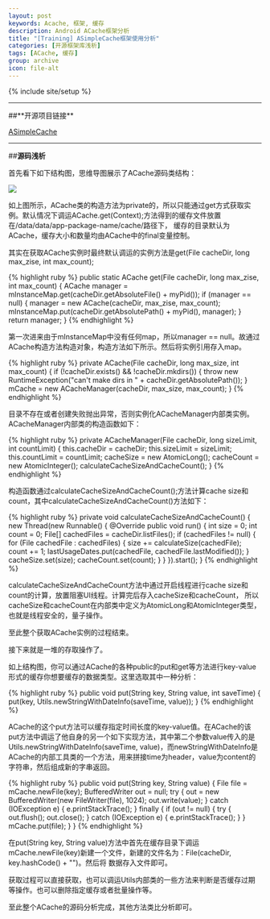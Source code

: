 ```yaml
---
layout: post
keywords: Acache, 框架, 缓存
description: Android ACache框架分析
title: "[Training] ASimpleCache框架使用分析"
categories: [开源框架库浅析]
tags: [ACache, 缓存]
group: archive
icon: file-alt
---
```

{% include site/setup %}

<hr>
##**开源项目链接**

[ASimpleCache](https://github.com/yangfuhai/ASimpleCache)

<hr>

##**源码浅析**

首先看下如下结构图，思维导图展示了ACache源码类结构：

<img src="http://yanbober.github.io/image/open/ACacheStructure.png" />

如上图所示，ACache类的构造方法为private的，所以只能通过get方式获取实例。默认情况下调运ACache.get(Context);方法得到的缓存文件放置在/data/data/app-package-name/cache/路径下，
缓存的目录默认为ACache，缓存大小和数量均由ACache中的final变量控制。

其实在获取ACache实例时最终默认调运的实例方法是get(File cacheDir, long max_zise, int max_count);

{% highlight ruby %}
public static ACache get(File cacheDir, long max_zise, int max_count) {
        ACache manager = mInstanceMap.get(cacheDir.getAbsoluteFile() + myPid());
        if (manager == null) {
            manager = new ACache(cacheDir, max_zise, max_count);
            mInstanceMap.put(cacheDir.getAbsolutePath() + myPid(), manager);
        }
        return manager;
    }
{% endhighlight %}

第一次进来由于mInstanceMap中没有任何map，所以manager == null。故通过ACache构造方法构造对象，构造方法如下所示。然后将实例引用存入map。

{% highlight ruby %}
    private ACache(File cacheDir, long max_size, int max_count) {
        if (!cacheDir.exists() && !cacheDir.mkdirs()) {
            throw new RuntimeException("can't make dirs in "
                    + cacheDir.getAbsolutePath());
        }
        mCache = new ACacheManager(cacheDir, max_size, max_count);
    }
{% endhighlight %}

目录不存在或者创建失败抛出异常，否则实例化ACacheManager内部类实例。ACacheManager内部类的构造函数如下：

{% highlight ruby %}
private ACacheManager(File cacheDir, long sizeLimit, int countLimit) {
            this.cacheDir = cacheDir;
            this.sizeLimit = sizeLimit;
            this.countLimit = countLimit;
            cacheSize = new AtomicLong();
            cacheCount = new AtomicInteger();
            calculateCacheSizeAndCacheCount();
        }
{% endhighlight %}

构造函数通过calculateCacheSizeAndCacheCount();方法计算cache size和count，其中calculateCacheSizeAndCacheCount()方法如下：

{% highlight ruby %}
private void calculateCacheSizeAndCacheCount() {
	new Thread(new Runnable() {
		@Override
		public void run() {
			int size = 0;
			int count = 0;
			File[] cachedFiles = cacheDir.listFiles();
			if (cachedFiles != null) {
				for (File cachedFile : cachedFiles) {
					size += calculateSize(cachedFile);
					count += 1;
					lastUsageDates.put(cachedFile,
							cachedFile.lastModified());
				}
				cacheSize.set(size);
				cacheCount.set(count);
			}
		}
	}).start();
}
{% endhighlight %}

calculateCacheSizeAndCacheCount方法中通过开启线程进行cache size和count的计算，放置阻塞UI线程。计算完后存入cacheSize和cacheCount，
所以cacheSize和cacheCount在内部类中定义为AtomicLong和AtomicInteger类型，也就是线程安全的，量子操作。

至此整个获取ACache实例的过程结束。

接下来就是一堆的存取操作了。

如上结构图，你可以通过ACache的各种public的put和get等方法进行key-value形式的缓存你想要缓存的数据类型。这里选取其中一种分析：

{% highlight ruby %}
public void put(String key, String value, int saveTime) {
	put(key, Utils.newStringWithDateInfo(saveTime, value));
}
{% endhighlight %}

ACache的这个put方法可以缓存指定时间长度的key-value值。在ACache的该put方法中调运了他自身的另一个如下实现方法，其中第二个参数value传入的是
Utils.newStringWithDateInfo(saveTime, value)，而newStringWithDateInfo是ACache的内部工具类的一个方法，用来拼接time为header，value为content的
字符串，然后组成新的字串返回。

{% highlight ruby %}
public void put(String key, String value) {
        File file = mCache.newFile(key);
        BufferedWriter out = null;
        try {
            out = new BufferedWriter(new FileWriter(file), 1024);
            out.write(value);
        } catch (IOException e) {
            e.printStackTrace();
        } finally {
            if (out != null) {
                try {
                    out.flush();
                    out.close();
                } catch (IOException e) {
                    e.printStackTrace();
                }
            }
            mCache.put(file);
        }
    }
{% endhighlight %}

在put(String key, String value)方法中首先在缓存目录下调运mCache.newFile(key)新建一个文件，新建的文件名为：File(cacheDir, key.hashCode() + "")。然后将
数据存入文件即可。

获取过程可以直接获取，也可以调运Utils内部类的一些方法来判断是否缓存过期等操作。也可以删除指定缓存或者批量操作等。

至此整个ACache的源码分析完成，其他方法类比分析即可。
